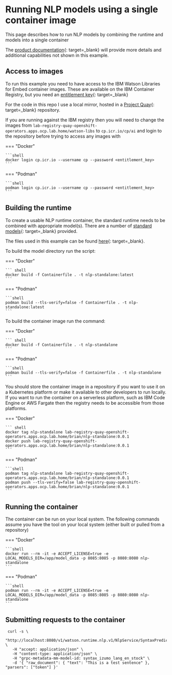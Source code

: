 # Running NLP models using a single container image

<!--- cSpell:ignore Convertio -->

This page describes how to run NLP models by combining the runtime and models into a single container

The [product documentation](https://www.ibm.com/docs/en/watson-libraries?topic=containers-run-serverless-container-runtime-offering){: target=_blank} will provide more details and additional capabilities not shown in this example.

## Access to images

To run this example you need to have access to the IBM Watson Libraries for Embed container images.  These are available on the IBM Container Registry, but you need an [entitlement key](https://myibm.ibm.com/products-services/containerlibrary){: target=_blank}

For the code in this repo I use a local mirror, hosted in a [Project Quay](https://www.projectquay.io){: target=_blank} repository.

If you are running against the IBM registry then you will need to change the images from `lab-registry-quay-openshift-operators.apps.ocp.lab.home/watson-libs` to `cp.icr.io/cp/ai` and login to the repository before trying to access any images with

=== "Docker"

    ```shell
    docker login cp.icr.io --username cp --password <entitlement_key>
    ```

=== "Podman"

    ```shell
    podman login cp.icr.io --username cp --password <entitlement_key>
    ```

## Building the runtime

To create a usable NLP runtime container, the standard runtime needs to be combined with appropriate model(s).  There are a number of [standard models](https://www.ibm.com/docs/en/watson-libraries?topic=models-catalog){: target=_blank} provided.

The files used in this example can be found [here](https://github.com/binnes/watson-libraries/tree/main/nlp/stand-alone){: target=_blank}.

To build the model directory run the script:

=== "Docker"

    ``` shell
    docker build -f Containerfile . -t nlp-standalone:latest
    ```

=== "Podman"

    ```shell
    podman build --tls-verify=false -f Containerfile . -t nlp-standalone:latest
    ```


To build the container image run the command:

=== "Docker"

    ``` shell
    docker build -f Containerfile . -t nlp-standalone
    ```

=== "Podman"

    ```shell
    podman build --tls-verify=false -f Containerfile . -t nlp-standalone
    ```

You should store the container image in a repository if you want to use it on a Kubernetes platform or make it available to other developers to run locally.  If you want to run the container on a serverless platform, such as IBM Code Engine or AWS Fargate then the registry needs to be accessible from those platforms.

=== "Docker"

    ``` shell
    docker tag nlp-standalone lab-registry-quay-openshift-operators.apps.ocp.lab.home/brian/nlp-standalone:0.0.1
    docker push lab-registry-quay-openshift-operators.apps.ocp.lab.home/brian/nlp-standalone:0.0.1
    ```

=== "Podman"

    ```shell
    podman tag nlp-standalone lab-registry-quay-openshift-operators.apps.ocp.lab.home/brian/nlp-standalone:0.0.1
    podman push --tls-verify=false lab-registry-quay-openshift-operators.apps.ocp.lab.home/brian/nlp-standalone:0.0.1
    ```

## Running the container

The container can be run on your local system.  The following commands assume you have the tool on your local system (either built or pulled from a repository)

=== "Docker"

    ```shell
    docker run --rm -it -e ACCEPT_LICENSE=true -e LOCAL_MODELS_DIR=/app/model_data -p 8085:8085 -p 8080:8080 nlp-standalone
    ```

=== "Podman"

    ```shell
    podman run --rm -it -e ACCEPT_LICENSE=true -e LOCAL_MODELS_DIR=/app/model_data -p 8085:8085 -p 8080:8080 nlp-standalone
    ```

## Submitting requests to the container

```shell
 curl -s \
   "http://localhost:8080/v1/watson.runtime.nlp.v1/NlpService/SyntaxPredict" \
   -H "accept: application/json" \
   -H "content-type: application/json" \
   -H "grpc-metadata-mm-model-id: syntax_izumo_lang_en_stock" \
   -d '{ "raw_document": { "text": "This is a test sentence" }, "parsers": ["token"] }'
```
